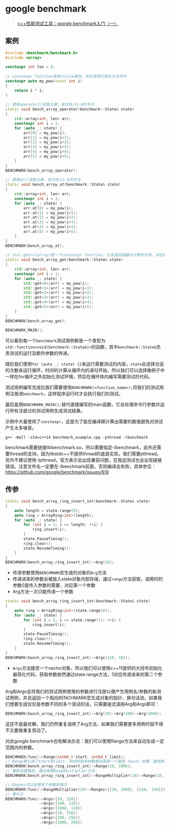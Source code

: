 # google benchmark

> [c++性能测试工具：google benchmark入门（一）](https://www.cnblogs.com/apocelipes/p/10348925.html)

## 案例

```cpp
#include <benchmark/benchmark.h>
#include <array>
 
constexpr int len = 6;
 
// constexpr function具有inline属性，你应该把它放在头文件中
constexpr auto my_pow(const int i)
{
    return i * i;
}
 
// 使用operator[]读取元素，依次存入1-6的平方
static void bench_array_operator(benchmark::State& state)
{
    std::array<int, len> arr;
    constexpr int i = 1;
    for (auto _: state) {
        arr[0] = my_pow(i);
        arr[1] = my_pow(i+1);
        arr[2] = my_pow(i+2);
        arr[3] = my_pow(i+3);
        arr[4] = my_pow(i+4);
        arr[5] = my_pow(i+5);
    }
}
BENCHMARK(bench_array_operator);
 
// 使用at()读取元素，依次存入1-6的平方
static void bench_array_at(benchmark::State& state)
{
    std::array<int, len> arr;
    constexpr int i = 1;
    for (auto _: state) {
        arr.at(0) = my_pow(i);
        arr.at(1) = my_pow(i+1);
        arr.at(2) = my_pow(i+2);
        arr.at(3) = my_pow(i+3);
        arr.at(4) = my_pow(i+4);
        arr.at(5) = my_pow(i+5);
    }
}
BENCHMARK(bench_array_at);
 
// std::get<>(array)是一个constexpr function，它会返回容器内元素的引用，并在编译期检查数组的索引是否正确
static void bench_array_get(benchmark::State& state)
{
    std::array<int, len> arr;
    constexpr int i = 1;
    for (auto _: state) {
        std::get<0>(arr) = my_pow(i);
        std::get<1>(arr) = my_pow(i+1);
        std::get<2>(arr) = my_pow(i+2);
        std::get<3>(arr) = my_pow(i+3);
        std::get<4>(arr) = my_pow(i+4);
        std::get<5>(arr) = my_pow(i+5);
    }
}
BENCHMARK(bench_array_get);
 
BENCHMARK_MAIN();
```

可以看到每一个`benchmark`测试用例都是一个类型为`std::function<void(benchmark::State&)>`的函数，其中`benchmark::State&`负责测试的运行及额外参数的传递。

随后我们使用`for (auto _: state) {}`来运行需要测试的内容，`state`会选择合适的次数来运行循环，时间的计算从循环内的语句开始，所以我们可以选择像例子中一样在for循环之外初始化测试环境，然后在循环体内编写需要测试的代码。

测试用例编写完成后我们需要使用`BENCHMARK(<function_name>);`将我们的测试用例注册进`benchmark`，这样程序运行时才会执行我们的测试。

最后是用`BENCHMARK_MAIN();`替代直接编写的main函数，它会处理命令行参数并运行所有注册过的测试用例生成测试结果。

示例中大量使用了`constexpr`，这是为了能在编译期计算出需要的数值避免对测试产生太多噪音。

```shell
g++ -Wall -std=c++14 benchmark_example.cpp -pthread -lbenchmark
```

benchmark需要链接libbenchmark.so，所以需要指定-lbenchmark，此外还需要thread的支持，因为libstdc++不提供thread的底层实现，我们需要pthread。另外不建议使用-lpthread，官方表示会出现兼容问题，在我这测试也会出现链接错误。注意文件名一定要在-lbenchmark前面，否则编译会失败，具体参见：https://github.com/google/benchmark/issues/619

## 传参

```cpp
static void bench_array_ring_insert_int(benchmark::State& state)
{
    auto length = state.range(0);
    auto ring = ArrayRing<int>(length);
    for (auto _: state) {
        for (int i = 1; i <= length; ++i) {
            ring.insert(i);
        }
        state.PauseTiming();
        ring.clear();
        state.ResumeTiming();
    }
}
BENCHMARK(bench_array_ring_insert_int)->Arg(10);
```

* 传递参数使用`BENCHMARK`宏生成的对象的`Arg`方法
* 传递进来的参数会被放入state对象内部存储，通过`range`方法获取，调用时的参数0是传入参数的需要，对应第一个参数
* Arg方法一次只能传递一个参数

```cpp
static void bench_array_ring_insert_int(benchmark::State& state)
{
    auto ring = ArrayRing<int>(state.range(0));
    for (auto _: state) {
        for (int i = 1; i <= state.range(1); ++i) {
            ring.insert(i);
        }
        state.PauseTiming();
        ring.clear();
        state.ResumeTiming();
    }
}
BENCHMARK(bench_array_ring_insert_int)->Args({10, 10});
```

* `Args`方法接受一个vector对象，所以我们可以使用c++11提供的大括号初始化器简化代码，获取参数依然通过state.range方法，1对应传递进来的第二个参数

Arg和Args会将我们的测试用例使用的参数进行注册以便产生用例名/参数的新测试用例，并且返回一个指向BENCHMARK宏生成对象的指针，换句话说，如果我们想要生成仅仅是参数不同的多个测试的话，只需要链式调用Arg和Args即可：

```cpp
BENCHMARK(bench_array_ring_insert_int)->Arg(10)->Arg(100)->Arg(1000);
```

这还不是最优解，我们仍然重复调用了Arg方法，如果我们需要更多用例时就不得不又要做重复劳动了。

对此google benchmark也有解决办法：我们可以使用Range方法来自动生成一定范围内的参数。

```cpp
BENCHMAEK(func)->Range(int64_t start, int64_t limit);
// Range默认除了start和limit，中间的其余参数都会是某一个基底（base）的幂，基地默认为8，所以我们会看到10、64、512、1000
BENCHMARK(bench_array_ring_insert_int)->Range(10, 1000);
// 重新设置基底，通过使用RangeMultiplier方法：
BENCHMARK(bench_array_ring_insert_int)->RangeMultiplier(10)->Range(10, 1000);

// Ragnes可以处理多个参数的情况
BENCHMARK(func)->RangeMultiplier(10)->Ranges({{10, 1000}, {128， 256}});
// 等价于
BENCHMARK(func)->Args({10, 128})
               ->Args({100, 128})
               ->Args({1000, 128})
               ->Args({10, 256})
               ->Args({100, 256})
               ->Args({1000, 256})

```